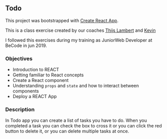 ## Todo

This project was bootstrapped with [Create React App](https://github.com/facebook/create-react-app).

This is a class exercise created by our coaches [Thijs Lambert](https://github.com/Thijs-Lambert) and [Kevin](https://github.com/keloriane)

I followed this exercises during my training as JuniorWeb Developer at BeCode in jun 2019.

### Objectives

- Introduction to REACT
- Getting familiar to React concepts 
- Create a React component
- Understanding `props` and `state` and how to interact between components
- Deploy a REACT App

### Description

In Todo app you can create a list of tasks you have to do. When you completed a task you can check the box to cross it or you can click the red button to delete it, or you can delete multiple tasks at once.

### 